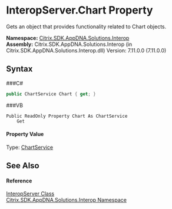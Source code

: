 # InteropServer.Chart Property 
 

Gets an object that provides functionality related to Chart objects.

**Namespace:**&nbsp;<a href="N_Citrix_SDK_AppDNA_Solutions_Interop">Citrix.SDK.AppDNA.Solutions.Interop</a><br />**Assembly:**&nbsp;Citrix.SDK.AppDNA.Solutions.Interop (in Citrix.SDK.AppDNA.Solutions.Interop.dll) Version: 7.11.0.0 (7.11.0.0)

## Syntax

###C#
```csharp
public ChartService Chart { get; }
```

###VB
```vbnet
Public ReadOnly Property Chart As ChartService
	Get
```


#### Property Value
Type: <a href="T_Citrix_SDK_AppDNA_Solutions_Interop_ChartService">ChartService</a>

## See Also


#### Reference
<a href="T_Citrix_SDK_AppDNA_Solutions_Interop_InteropServer">InteropServer Class</a><br /><a href="N_Citrix_SDK_AppDNA_Solutions_Interop">Citrix.SDK.AppDNA.Solutions.Interop Namespace</a><br />